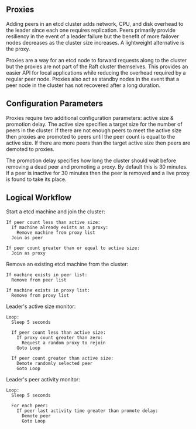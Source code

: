 ## Proxies

Adding peers in an etcd cluster adds network, CPU, and disk overhead to the leader since each one requires replication.
Peers primarily provide resiliency in the event of a leader failure but the benefit of more failover nodes decreases as the cluster size increases.
A lightweight alternative is the proxy.

Proxies are a way for an etcd node to forward requests along to the cluster but the proxies are not part of the Raft cluster themselves.
This provides an easier API for local applications while reducing the overhead required by a regular peer node.
Proxies also act as standby nodes in the event that a peer node in the cluster has not recovered after a long duration.


## Configuration Parameters

Proxies require two additional configuration parameters: active size & promotion delay.
The active size specifies a target size for the number of peers in the cluster.
If there are not enough peers to meet the active size then proxies are promoted to peers until the peer count is equal to the active size.
If there are more peers than the target active size then peers are demoted to proxies.

The promotion delay specifies how long the cluster should wait before removing a dead peer and promoting a proxy.
By default this is 30 minutes.
If a peer is inactive for 30 minutes then the peer is removed and a live proxy is found to take its place.


## Logical Workflow

Start a etcd machine and join the cluster:

```
If peer count less than active size:
  If machine already exists as a proxy:
    Remove machine from proxy list
  Join as peer

If peer count greater than or equal to active size:
  Join as proxy
```

Remove an existing etcd machine from the cluster:

```
If machine exists in peer list:
  Remove from peer list

If machine exists in proxy list:
  Remove from proxy list
```

Leader's active size monitor:

```
Loop:
  Sleep 5 seconds

  If peer count less than active size:
    If proxy count greater than zero:
      Request a random proxy to rejoin
    Goto Loop
  
  If peer count greater than active size:
    Demote randomly selected peer
    Goto Loop
```

Leader's peer activity monitor:

```
Loop:
  Sleep 5 seconds

  For each peer:
    If peer last activity time greater than promote delay:
      Demote peer
      Goto Loop
```
